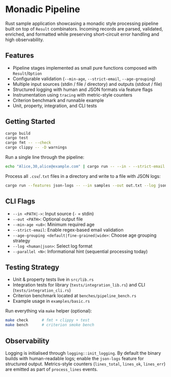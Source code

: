 # Monadic Pipeline

Rust sample application showcasing a monadic style processing pipeline built on top of `Result` combinators. Incoming records are parsed, validated, enriched, and formatted while preserving short-circuit error handling and high observability.

## Features
- Pipeline stages implemented as small pure functions composed with `Result`/`Option`
- Configurable validation (`--min-age`, `--strict-email`, `--age-grouping`)
- Multiple input sources (stdin / file / directory) and outputs (stdout / file)
- Structured logging with human and JSON formats via feature flags
- Instrumentation using `tracing` with metric-style counters
- Criterion benchmark and runnable example
- Unit, property, integration, and CLI tests

## Getting Started
```bash
cargo build
cargo test
cargo fmt -- --check
cargo clippy -- -D warnings
```

Run a single line through the pipeline:
```bash
echo "Alice,30,alice@example.com" | cargo run -- --in - --strict-email
```

Process all `.csv`/`.txt` files in a directory and write to a file with JSON logs:
```bash
cargo run --features json-logs -- --in samples --out out.txt --log json
```

## CLI Flags
- `--in <PATH|->`: Input source (`-` = stdin)
- `--out <PATH>`: Optional output file
- `--min-age <u8>`: Minimum required age
- `--strict-email`: Enable regex-based email validation
- `--age-grouping <default|fine-grained|wide>`: Choose age grouping strategy
- `--log <human|json>`: Select log format
- `--parallel <N>`: Informational hint (sequential processing today)

## Testing Strategy
- Unit & property tests live in `src/lib.rs`
- Integration tests for library (`tests/integration_lib.rs`) and CLI (`tests/integration_cli.rs`)
- Criterion benchmark located at `benches/pipeline_bench.rs`
- Example usage in `examples/basic.rs`

Run everything via `make` helper (optional):
```bash
make check      # fmt + clippy + test
make bench      # criterion smoke bench
```

## Observability
Logging is initialised through `logging::init_logging`. By default the binary builds with human-readable logs; enable the `json-logs` feature for structured output. Metrics-style counters (`lines_total`, `lines_ok`, `lines_err`) are emitted as part of `process_lines` events.
